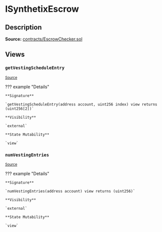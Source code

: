 # ISynthetixEscrow

## Description

**Source:** [contracts/EscrowChecker.sol](https://github.com/Synthetixio/synthetix/tree/v2.84.0-alpha/contracts/EscrowChecker.sol)

## Views

### `getVestingScheduleEntry`

<sub>[Source](https://github.com/Synthetixio/synthetix/tree/v2.84.0-alpha/contracts/EscrowChecker.sol#L6)</sub>

??? example "Details"

    **Signature**

    `getVestingScheduleEntry(address account, uint256 index) view returns (uint256[2])`

    **Visibility**

    `external`

    **State Mutability**

    `view`

### `numVestingEntries`

<sub>[Source](https://github.com/Synthetixio/synthetix/tree/v2.84.0-alpha/contracts/EscrowChecker.sol#L4)</sub>

??? example "Details"

    **Signature**

    `numVestingEntries(address account) view returns (uint256)`

    **Visibility**

    `external`

    **State Mutability**

    `view`
